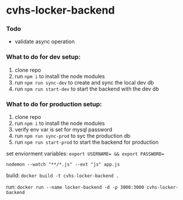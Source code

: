 # cvhs-locker-backend

### Todo
- validate async operation

### What to do for dev setup:
1. clone repo
2. run ```npm i``` to install the node modules
3. run ```npm run sync-dev``` to create and sync the local dev db
4. run ```npm run start-dev``` to start the backend with the dev db



### What to do for production setup:
1. clone repo
2. run ```npm i``` to install the node modules
3. verify env var is set for mysql password
4. run ```npm run sync-prod``` to syc the production db
5. run ```npm run start-prod``` to start the backend for production


set enviorment variables: ```export USERNAME= && export PASSWORD=```


```nodemon --watch "**/*.js" --ext "js" app.js```

build: ```docker build -t cvhs-locker-backend .```

run: ```docker run --name locker-backend -d -p 3000:3000 cvhs-locker-backend```
